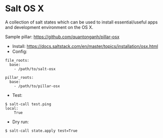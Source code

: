 # Salt OS X

A collection of salt states which can be used to install essential/useful apps and development environment on the OS X.

Sample pillar: https://github.com/quantonganh/pillar-osx

- Install: https://docs.saltstack.com/en/master/topics/installation/osx.html
- Config:

```
file_roots:
  base:
    - /path/to/salt-osx

pillar_roots:
  base:
    - /path/to/pillar-osx
```

- Test:

```
$ salt-call test.ping
local:
    True
```

- Dry run:

```
$ salt-call state.apply test=True
```

